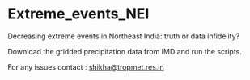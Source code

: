 # Extreme_events_NEI
Decreasing extreme events in Northeast India: truth or data infidelity?


Download the gridded precipitation data from IMD and run the scripts.

For any issues contact : shikha@tropmet.res.in
